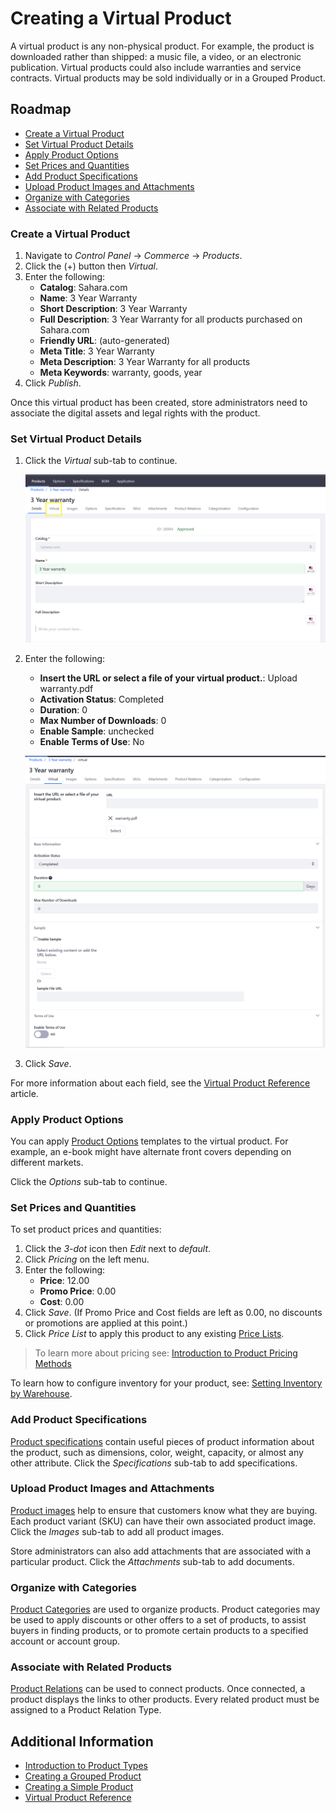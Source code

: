 # Creating a Virtual Product

A virtual product is any non-physical product. For example, the product is downloaded rather than shipped: a music file, a video, or an electronic publication. Virtual products could also include warranties and service contracts. Virtual products may be sold individually or in a Grouped Product.

## Roadmap

* [Create a Virtual Product](#create-a-virtual-product)
* [Set Virtual Product Details](#set-virtual-product-details)
* [Apply Product Options](#apply-product-options)
* [Set Prices and Quantities](#set-prices-and-quantities)
* [Add Product Specifications](#add-product-specifications)
* [Upload Product Images and Attachments](#upload-product-images-and-attachments)
* [Organize with Categories](#organize-with-categories)
* [Associate with Related Products](#associate-with-related-products)

### Create a Virtual Product

1. Navigate to _Control Panel_ → _Commerce_ → _Products_.
1. Click the (+) button then _Virtual_.
1. Enter the following:
    * **Catalog**: Sahara.com
    * **Name**: 3 Year Warranty
    * **Short Description**: 3 Year Warranty
    * **Full Description**: 3 Year Warranty for all products purchased on Sahara.com
    * **Friendly URL**: (auto-generated)
    * **Meta Title**: 3 Year Warranty
    * **Meta Description**: 3 Year Warranty for all products
    * **Meta Keywords**: warranty, goods, year
1. Click _Publish_.

Once this virtual product has been created, store administrators need to associate the digital assets and legal rights with the product.

### Set Virtual Product Details

1. Click the _Virtual_ sub-tab to continue.

   ![Virtual sub-tab](./images/01.png)

1. Enter the following:
    * **Insert the URL or select a file of your virtual product.**: Upload warranty.pdf
    * **Activation Status**: Completed
    * **Duration**: 0
    * **Max Number of Downloads**: 0
    * **Enable Sample**: unchecked
    * **Enable Terms of Use**: No

   ![Adding virtual product details](./images/02.png)

1. Click _Save_.

For more information about each field, see the [Virtual Product Reference](../virtual-product-reference/README.md) article.

### Apply Product Options

You can apply [Product Options](../../customizing-your-product-with-product-options/README.md) templates to the virtual product. For example, an e-book might have alternate front covers depending on different markets.

Click the _Options_ sub-tab to continue.

### Set Prices and Quantities

To set product prices and quantities:

1. Click the _3-dot_ icon then _Edit_ next to _default_.
1. Click _Pricing_ on the left menu.
1. Enter the following:
    * **Price**: 12.00
    * **Promo Price**: 0.00
    * **Cost**: 0.00
1. Click _Save_. (If Promo Price and Cost fields are left as 0.00, no discounts or promotions are applied at this point.)
1. Click _Price List_ to apply this product to any existing [Price Lists](../../../managing-price/price-lists/adding-products-to-a-price-list/README.md).

>To learn more about pricing see: [Introduction to Product Pricing Methods](../../../managing-price/introduction-to-product-pricing-methods/README.md)

To learn how to configure inventory for your product, see: [Setting Inventory by Warehouse](../../../managing-inventory/setting-inventory-by-warehouse/README.md).

### Add Product Specifications

[Product specifications](../../product-information/specifications/README.md) contain useful pieces of product information about the product, such as dimensions, color, weight, capacity, or almost any other attribute. Click the _Specifications_ sub-tab to add specifications.

### Upload Product Images and Attachments

[Product images](../../product-information/product-images/README.md) help to ensure that customers know what they are buying. Each product variant (SKU) can have their own associated product image. Click the _Images_ sub-tab to add all product images.

Store administrators can also add attachments that are associated with a particular product. Click the _Attachments_ sub-tab to add documents.

### Organize with Categories

[Product Categories](../../categories/creating-a-new-product-category/README.md) are used to organize products. Product categories may be used to apply discounts or other offers to a set of products, to assist buyers in finding products, or to promote certain products to a specified account or account group.

### Associate with Related Products

[Product Relations](../../product-information/product-relations/README.md) can be used to connect products. Once connected, a product displays the links to other products. Every related product must be assigned to a Product Relation Type.

## Additional Information

* [Introduction to Product Types](../introduction-to-product-types/README.md)
* [Creating a Grouped Product](../creating-a-grouped-product/README.md)
* [Creating a Simple Product](../creating-a-simple-product/README.md)
* [Virtual Product Reference](../virtual-product-reference/README.md)
